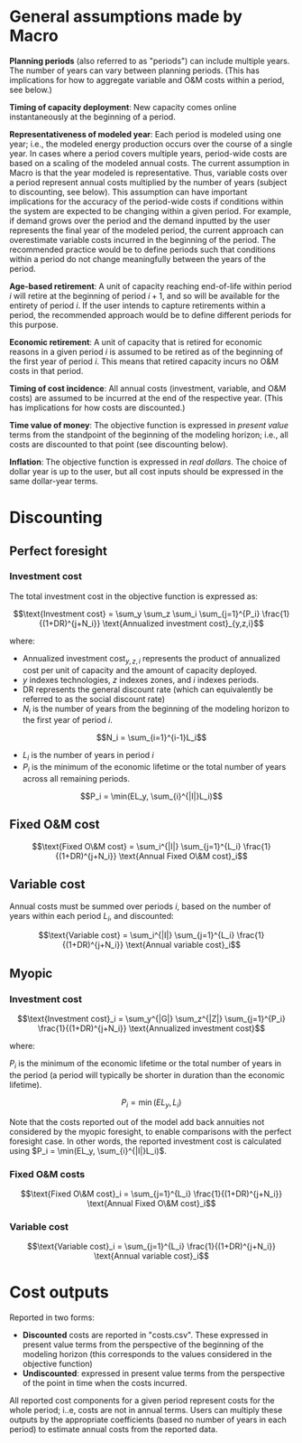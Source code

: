 # General assumptions made by Macro

**Planning periods** (also referred to as "periods") can include multiple years. The number of years can vary between planning periods. (This has implications for how to aggregate variable and O&M costs within a period, see below.)

**Timing of capacity deployment**: New capacity comes online instantaneously at the beginning of a period. 

**Representativeness of modeled year**: Each period is modeled using one year; i.e., the modeled energy production occurs over the course of a single year. In cases where a period covers multiple years, period-wide costs are based on a scaling of the modeled annual costs. The current assumption in Macro is that the year modeled is representative. Thus, variable costs over a period represent annual costs multiplied by the number of years (subject to discounting, see below). This assumption can have important implications for the accuracy of the period-wide costs if conditions within the system are expected to be changing within a given period. For example, if demand grows over the period and the demand inputted by the user represents the final year of the modeled period, the current approach can overestimate variable costs incurred in the beginning of the period. The recommended practice would be to define periods such that conditions within a period do not change meaningfully between the years of the period. 

**Age-based retirement**: A unit of capacity reaching end-of-life within period $i$ will retire at the beginning of period $i+1$, and so will be available for the entirety of period $i$.  If the user intends to capture retirements within a period, the recommended approach would be to define different periods for this purpose.

**Economic retirement**: A unit of capacity that is retired for economic reasons in a given period $i$ is assumed to be retired as of the beginning of the first year of period $i$. This means that retired capacity incurs no O&M costs in that period.

**Timing of cost incidence**: All annual costs (investment, variable, and O&M costs) are assumed to be incurred at the end of the respective year. (This has implications for how costs are discounted.)

**Time value of money**: The objective function is expressed in *present value* terms from the standpoint of the beginning of the modeling horizon; i.e., all costs are discounted to that point (see discounting below). 

**Inflation**: The objective function is expressed in *real dollars*. The choice of dollar year is up to the user, but all cost inputs should be expressed in the same dollar-year terms. 

# Discounting

## Perfect foresight

### Investment cost

The total investment cost in the objective function is expressed as:
```math
\text{Investment cost} = \sum_y \sum_z \sum_i \sum_{j=1}^{P_i} \frac{1}{(1+DR)^{j+N_i}} \text{Annualized investment cost}_{y,z,i}
```

where: 
- $\text{Annualized investment cost}_{y,z,i}$ represents the product of annualized cost per unit of capacity and the amount of capacity deployed.
- $y$ indexes technologies, $z$ indexes zones, and $i$ indexes periods.
- DR represents the general discount rate (which can equivalently be referred to as the social discount rate)
- $N_i$ is the number of years from the beginning of the modeling horizon to the first year of period $i$.

```math
N_i = \sum_{i=1}^{i-1}L_i
```

- $L_i$ is the number of years in period $i$
- $P_i$ is the minimum of the economic lifetime or the total number of years across all remaining periods.

```math
P_i = \min(EL_y, \sum_{i}^{|I|}L_i)
```


## Fixed O&M cost

```math
\text{Fixed O\&M cost} = \sum_i^{|I|} \sum_{j=1}^{L_i} \frac{1}{(1+DR)^{j+N_i}} \text{Annual Fixed O\&M cost}_i
```

## Variable cost

 Annual costs must be summed over periods $i$, based on the number of years within each period $L_i$, and discounted:

```math
\text{Variable cost} = \sum_i^{|I|} \sum_{j=1}^{L_i} \frac{1}{(1+DR)^{j+N_i}} \text{Annual variable cost}_i
```

## Myopic

### Investment cost

```math
\text{Investment cost}_i = \sum_y^{|G|} \sum_z^{|Z|} \sum_{j=1}^{P_i} \frac{1}{(1+DR)^{j+N_i}} \text{Annualized investment cost}
```

where:

$P_i$ is the minimum of the economic lifetime or the total number of years in the period (a period will typically be shorter in duration than the economic lifetime). 

```math
P_i = \min(EL_y, L_i)
```

Note that the costs reported out of the model add back annuities not considered by the myopic foresight, to enable comparisons with the perfect foresight case. In other words, the reported investment cost is calculated using $P_i = \min(EL_y, \sum_{i}^{|I|}L_i)$.

### Fixed O&M costs

```math
\text{Fixed O\&M cost}_i = \sum_{j=1}^{L_i} \frac{1}{(1+DR)^{j+N_i}} \text{Annual Fixed O\&M cost}_i
```

### Variable cost

```math
\text{Variable cost}_i = \sum_{j=1}^{L_i} \frac{1}{(1+DR)^{j+N_i}} \text{Annual variable cost}_i
```


# Cost outputs

Reported in two forms:
*  **Discounted** costs are reported in "costs.csv". These expressed in present value terms from the perspective of the beginning of the modeling horizon (this corresponds to the values considered in the objective function)
*  **Undiscounted**: expressed in present value terms from the perspective of the point in time when the costs incurred.

All reported cost components for a given period represent costs for the whole period; i..e, costs are not in annual terms. Users can multiply these outputs by the appropriate coefficients (based no number of years in each period) to estimate annual costs from the reported data.




